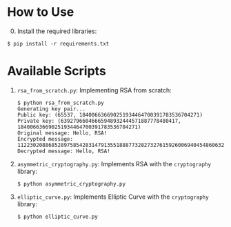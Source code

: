 # How to Use
0. Install the required libraries:
```
$ pip install -r requirements.txt
```
# Available Scripts
1. `rsa_from_scratch.py`: Implementing RSA from scratch:
    ```
    $ python rsa_from_scratch.py
    Generating key pair...
    Public key: (65537, 184006636690251934464700391783536704271)
    Private key: (63927966046665948932444571887778480417, 184006636690251934464700391783536704271)
    Original message: Hello, RSA!
    Encrypted message: 11223020886852897585428314791355188877328273276159260069404548606329528417350119361881416139259612562584389511159913119361881416139259612562584389511159913270255603004177440846178621543598269681341565871405948448470316733109660719326563695979907071280285384722472898301819169646523989718289634441632844472102106179397439257042412458569357839670321112174176811821794288535219757888458481170346398912444141854115837084202353665
    Decrypted message: Hello, RSA!
    ```
2. `asymmetric_cryptography.py`: Implements RSA with the `cryptography` library:
    ```
    $ python asymmetric_cryptography.py
    ```
3. `elliptic_curve.py`: Implements Elliptic Curve with the `cryptography` library:
    ```
    $ python elliptic_curve.py
    ```